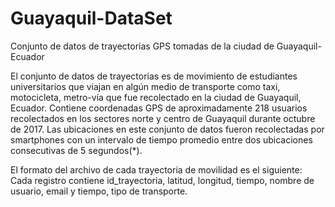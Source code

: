 # Guayaquil-DataSet
Conjunto de datos de trayectorias GPS tomadas de la ciudad de Guayaquil-Ecuador

El conjunto de datos de trayectorias es de movimiento de estudiantes universitarios 
que viajan en algún medio de transporte como taxi, motocicleta, metro-vía que fue 
recolectado en la ciudad de Guayaquil, Ecuador. Contiene coordenadas GPS de aproximadamente 
218 usuarios recolectados en los sectores norte y centro de Guayaquil durante octubre de 2017. 
Las ubicaciones en este conjunto de datos fueron recolectadas por smartphones con un intervalo 
de tiempo promedio entre dos ubicaciones consecutivas de 5 segundos(*).

El formato del archivo de cada trayectoria de movilidad es el siguiente: Cada registro 
contiene id_trayectoria, latitud, longitud, tiempo, nombre de usuario, email y tiempo, 
tipo de transporte.
